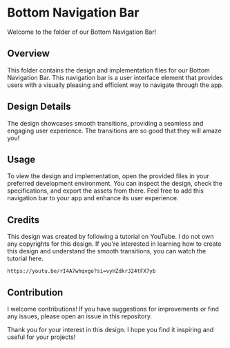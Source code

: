 # Bottom Navigation Bar

Welcome to the folder of our Bottom Navigation Bar! 

## Overview

This folder contains the design and implementation files for our Bottom Navigation Bar. This navigation bar is a user interface element that provides users with a visually pleasing and efficient way to navigate through the app.

## Design Details

The design showcases smooth transitions, providing a seamless and engaging user experience. The transitions are so good that they will amaze you! 

## Usage

To view the design and implementation, open the provided files in your preferred development environment. You can inspect the design, check the specifications, and export the assets from there. Feel free to add this navigation bar to your app and enhance its user experience. 

## Credits

This design was created by following a tutorial on YouTube. I do not own any copyrights for this design. If you're interested in learning how to create this design and understand the smooth transitions, you can watch the tutorial here. 

```https://youtu.be/rI4A7whqvgo?si=vyHZdkrJ24tFX7yb```

## Contribution

I welcome contributions! If you have suggestions for improvements or find any issues, please open an issue in this repository. 

Thank you for your interest in this design. I hope you find it inspiring and useful for your projects!
